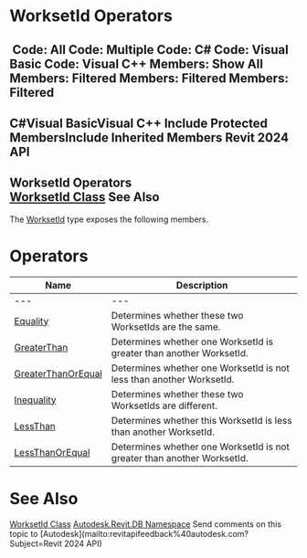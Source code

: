 # WorksetId Operators

﻿
 Code: All Code: Multiple Code: C# Code: Visual Basic Code: Visual C++  Members: Show All Members: Filtered Members: Filtered Members: Filtered   
---  
C#Visual BasicVisual C++
Include Protected MembersInclude Inherited Members
Revit 2024 API  
---  
WorksetId Operators  
[WorksetId Class](8bece327-c269-8101-b4c2-38632f593fe6.md "WorksetId Class") See Also  
---  
The [WorksetId](8bece327-c269-8101-b4c2-38632f593fe6.md "WorksetId Class") type exposes the following members.
# Operators
| Name | Description |
| --- | --- |
| --- | --- | --- |
| [Equality](78434aed-7129-58e8-2e5e-d2ed787b3483.md "Equality Operator") | Determines whether these two WorksetIds are the same. |
| [GreaterThan](eb3c1878-10ee-27a4-42d0-0293fae79655.md "GreaterThan Operator") | Determines whether one WorksetId is greater than another WorksetId. |
| [GreaterThanOrEqual](f8d62d7a-90da-bbc5-101c-2d566066472d.md "GreaterThanOrEqual Operator") | Determines whether one WorksetId is not less than another WorksetId. |
| [Inequality](11c245de-65a5-8498-c262-436d48c683a3.md "Inequality Operator") | Determines whether these two WorksetIds are different. |
| [LessThan](525682f3-ae1d-572b-433e-9acdc8c2f9a5.md "LessThan Operator") | Determines whether this WorksetId is less than another WorksetId. |
| [LessThanOrEqual](27f333c0-256b-229d-3de8-07c14c452050.md "LessThanOrEqual Operator") | Determines whether one WorksetId is not greater than another WorksetId. |

# See Also
[WorksetId Class](8bece327-c269-8101-b4c2-38632f593fe6.md "WorksetId Class")
[Autodesk.Revit.DB Namespace](87546ba7-461b-c646-cbb1-2cb8f5bff8b2.md "Autodesk.Revit.DB Namespace")
Send comments on this topic to [Autodesk](mailto:revitapifeedback%40autodesk.com?Subject=Revit 2024 API)